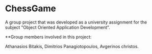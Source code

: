 # ChessGame
A group project that was developed as a university assignment for the subject "Object Oriented Application Development".

 **Group members involved in this project:
 
Athanasios Bitakis, Dimitrios Panagiotopoulos, Avgerinos christos.
